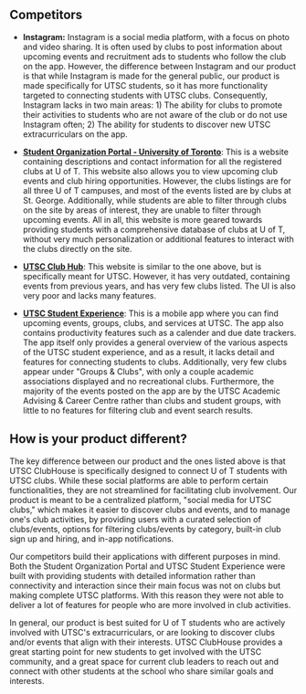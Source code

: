 ## Competitors

* __Instagram:__ Instagram is a social media platform, with a focus on photo and video sharing. It is often used by clubs to post information about upcoming events and recruitment ads to students who follow the club on the app. However, the difference between Instagram and our product is that while Instagram is made for the general public, our product is made specifically for UTSC students, so it has more functionality targeted to connecting students with UTSC clubs. Consequently, Instagram lacks in two main areas: 1) The ability for clubs to promote their activities to students who are not aware of the club or do not use Instagram often; 2) The ability for students to discover new UTSC extracurriculars on the app. 

* __[Student Organization Portal - University of Toronto](https://sop.utoronto.ca/)__: This is a website containing descriptions and contact information for all the registered clubs at U of T. This website also allows you to view upcoming club events and club hiring opportunities. However, the clubs listings are for all three U of T campuses, and most of the events listed are by clubs at St. George. Additionally, while students are able to filter through clubs on the site by areas of interest, they are unable to filter through upcoming events. All in all, this website is more geared towards providing students with a comprehensive database of clubs at U of T, without very much personalization or additional features to interact with the clubs directly on the site.

* __[UTSC Club Hub](https://www.acadiate.com/ee/utscclubhub/lobby)__: This website is similar to the one above, but is specifically meant for UTSC. However, it has very outdated, containing events from previous years, and has very few clubs listed. The UI is also very poor and lacks many features.

* __[UTSC Student Experience](https://play.google.com/store/apps/details?id=com.oohlala.utsc)__: This is a mobile app where you can find upcoming events, groups, clubs, and services at UTSC. The app also contains productivity features such as a calender and due date trackers. The app itself only provides a general overview of the various aspects of the UTSC student experience, and as a result, it lacks detail and features for connecting students to clubs. Additionally, very few clubs appear under "Groups & Clubs", with only a couple academic associations displayed and no recreational clubs. Furthermore, the majority of the events posted on the app are by the UTSC Academic Advising & Career Centre rather than clubs and student groups, with little to no features for filtering club and event search results.

## How is your product different?

The key difference between our product and the ones listed above is that UTSC ClubHouse is specifically designed to connect U of T students with UTSC clubs. While these social platforms are able to perform certain functionalities, they are not streamlined for facilitating club involvement. Our product is meant to be a centralized platform, "social media for UTSC clubs," which makes it easier to discover clubs and events, and to manage one's club activities, by providing users with a curated selection of clubs/events, options for filtering clubs/events by category, built-in club sign up and hiring, and in-app notifications.

Our competitors build their applications with different purposes in mind. Both the Student Organization Portal and UTSC Student Experience were built with providing students with detailed information rather than connectivity and interaction since their main focus was not on clubs but making complete UTSC platforms. With this reason they were not able to deliver a lot of features for people who are more involved in club activities. 

In general, our product is best suited for U of T students who are actively involved with UTSC's extracurriculars, or are looking to discover clubs and/or events that align with their interests. UTSC ClubHouse provides a great starting point for new students to get involved with the UTSC community, and a great space for current club leaders to reach out and connect with other students at the school who share similar goals and interests.